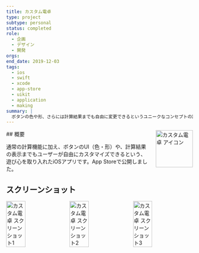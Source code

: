 ```yaml
---
title: カスタム電卓
type: project
subtype: personal
status: completed
role:
  - 企画
  - デザイン
  - 開発
orgs: 
end_date: 2019-12-03
tags:
  - ios
  - swift
  - xcode
  - app-store
  - uikit
  - application
  - making
summary: |
  ボタンの色や形、さらには計算結果までも自由に変更できるというユニークなコンセプトの計算機アプリ。
---
```


<img src="linked_assets/10_Projects/personal/custom_calculator/custom_calculator_icon.jpg" alt="カスタム電卓 アイコン" style="float: right; width: 100px; margin-left: 16px;">
## 概要

通常の計算機能に加え、ボタンのUI（色・形）や、計算結果の表示までもユーザーが自由にカスタマイズできるという、遊び心を取り入れたiOSアプリです。App Storeで公開しました。

## スクリーンショット
<div style="display: flex; gap: 10px;">
    <img src="linked_assets/10_Projects/personal/custom_calculator/custom_calculator_ss_1.jpg" alt="カスタム電卓 スクリーンショット1" width="32%">
    <img src="linked_assets/10_Projects/personal/custom_calculator/custom_calculator_ss_2.jpg" alt="カスタム電卓 スクリーンショット2" width="32%">
    <img src="linked_assets/10_Projects/personal/custom_calculator/custom_calculator_ss_3.jpg" alt="カスタム電卓 スクリーンショット3" width="32%">
</div>

